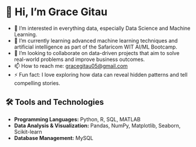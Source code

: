 # 👋 Hi, I’m Grace Gitau

- 👀 I’m interested in everything data, especially Data Science and Machine Learning.
- 🌱 I’m currently learning advanced machine learning techniques and artificial intelligence as part of the Safaricom WIT AI/ML Bootcamp.
- 💞️ I’m looking to collaborate on data-driven projects that aim to solve real-world problems and improve business outcomes.
- 📫 How to reach me: gracegitau05@gmail.com
- ⚡ Fun fact: I love exploring how data can reveal hidden patterns and tell compelling stories.

## 🛠 Tools and Technologies
- **Programming Languages:** Python, R, SQL, MATLAB
- **Data Analysis & Visualization:** Pandas, NumPy, Matplotlib, Seaborn, Scikit-learn
- **Database Management:** MySQL
